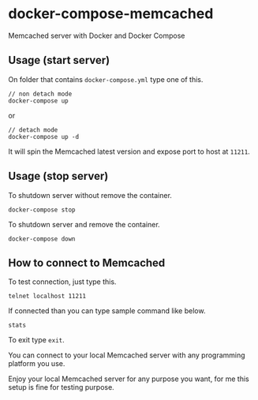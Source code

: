 # docker-compose-memcached
Memcached server with Docker and Docker Compose

## Usage (start server)

On folder that contains `docker-compose.yml` type one of this.

```
// non detach mode
docker-compose up
```
or
```
// detach mode
docker-compose up -d
```

It will spin the Memcached latest version and expose port to host at `11211`.

## Usage (stop server)

To shutdown server without remove the container.

```
docker-compose stop
```

To shutdown server and remove the container.
```
docker-compose down
```

## How to connect to Memcached

To test connection, just type this.

```
telnet localhost 11211
```

If connected than you can type sample command like below.

```
stats
```

To exit type `exit`.

You can connect to your local Memcached server with any programming platform you use.

Enjoy your local Memcached server for any purpose you want, for me this setup is fine for testing purpose.
